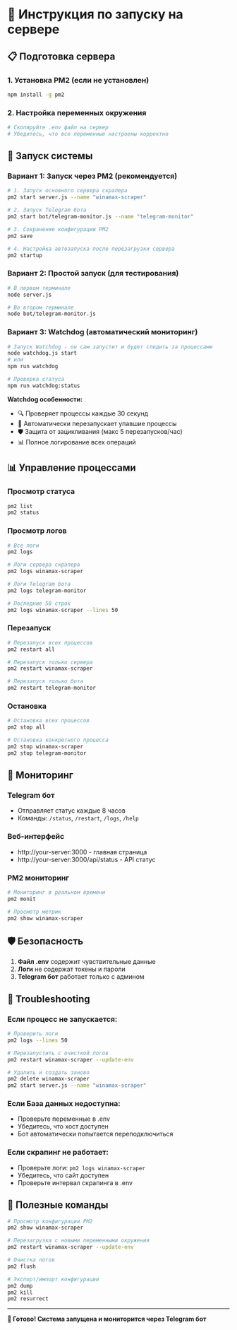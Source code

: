# 🚀 Инструкция по запуску на сервере

## 📋 **Подготовка сервера**

### 1. **Установка PM2 (если не установлен)**
```bash
npm install -g pm2
```

### 2. **Настройка переменных окружения**
```bash
# Скопируйте .env файл на сервер
# Убедитесь, что все переменные настроены корректно
```

## 🎯 **Запуск системы**

### **Вариант 1: Запуск через PM2 (рекомендуется)**

```bash
# 1. Запуск основного сервера скрапера
pm2 start server.js --name "winamax-scraper"

# 2. Запуск Telegram бота
pm2 start bot/telegram-monitor.js --name "telegram-monitor"

# 3. Сохранение конфигурации PM2
pm2 save

# 4. Настройка автозапуска после перезагрузки сервера
pm2 startup
```

### **Вариант 2: Простой запуск (для тестирования)**

```bash
# В первом терминале
node server.js

# Во втором терминале  
node bot/telegram-monitor.js
```

### **Вариант 3: Watchdog (автоматический мониторинг)**

```bash
# Запуск Watchdog - он сам запустит и будет следить за процессами
node watchdog.js start
# или
npm run watchdog

# Проверка статуса
npm run watchdog:status
```

**Watchdog особенности:**
- 🔍 Проверяет процессы каждые 30 секунд
- 🔄 Автоматически перезапускает упавшие процессы
- 🛡️ Защита от зацикливания (макс 5 перезапусков/час)
- 📊 Полное логирование всех операций

## 📊 **Управление процессами**

### **Просмотр статуса**
```bash
pm2 list
pm2 status
```

### **Просмотр логов**
```bash
# Все логи
pm2 logs

# Логи сервера скрапера
pm2 logs winamax-scraper

# Логи Telegram бота
pm2 logs telegram-monitor

# Последние 50 строк
pm2 logs winamax-scraper --lines 50
```

### **Перезапуск**
```bash
# Перезапуск всех процессов
pm2 restart all

# Перезапуск только сервера
pm2 restart winamax-scraper

# Перезапуск только бота
pm2 restart telegram-monitor
```

### **Остановка**
```bash
# Остановка всех процессов
pm2 stop all

# Остановка конкретного процесса
pm2 stop winamax-scraper
pm2 stop telegram-monitor
```

## 🔧 **Мониторинг**

### **Telegram бот**
- Отправляет статус каждые 8 часов
- Команды: `/status`, `/restart`, `/logs`, `/help`

### **Веб-интерфейс**
- http://your-server:3000 - главная страница
- http://your-server:3000/api/status - API статус

### **PM2 мониторинг**
```bash
# Мониторинг в реальном времени
pm2 monit

# Просмотр метрик
pm2 show winamax-scraper
```

## 🛡️ **Безопасность**

1. **Файл .env** содержит чувствительные данные
2. **Логи** не содержат токены и пароли  
3. **Telegram бот** работает только с админом

## 🚨 **Troubleshooting**

### **Если процесс не запускается:**
```bash
# Проверить логи
pm2 logs --lines 50

# Перезапустить с очисткой логов
pm2 restart winamax-scraper --update-env

# Удалить и создать заново
pm2 delete winamax-scraper
pm2 start server.js --name "winamax-scraper"
```

### **Если База данных недоступна:**
- Проверьте переменные в .env
- Убедитесь, что хост доступен
- Бот автоматически попытается переподключиться

### **Если скрапинг не работает:**
- Проверьте логи: `pm2 logs winamax-scraper`
- Убедитесь, что сайт доступен
- Проверьте интервал скрапинга в .env

## 📝 **Полезные команды**

```bash
# Просмотр конфигурации PM2
pm2 show winamax-scraper

# Перезагрузка с новыми переменными окружения
pm2 restart winamax-scraper --update-env

# Очистка логов
pm2 flush

# Экспорт/импорт конфигурации
pm2 dump
pm2 kill
pm2 resurrect
```

---
**🎉 Готово! Система запущена и мониторится через Telegram бот** 